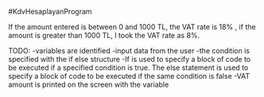 #KdvHesaplayanProgram

If the amount entered is between 0 and 1000 TL, the VAT rate is 18% , if the amount is greater than 1000 TL, I took the VAT rate as 8%.

TODO:
-variables are identified
-input data from the user
-the condition is specified with the if else structure
-If is used to specify a block of code to be executed if a specified condition is true. The else statement is used to specify a block of code to be executed if the same condition is false
-VAT amount is printed on the screen with the variable
